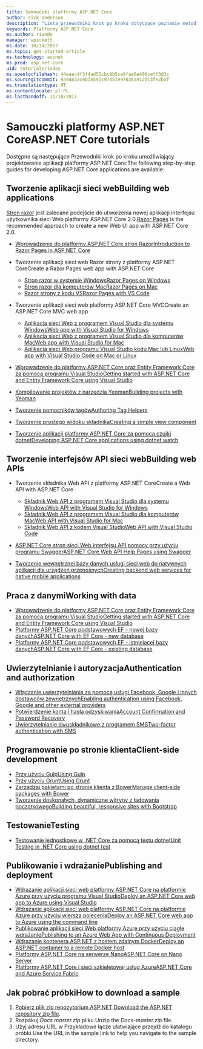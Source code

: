 ```yaml
---
title: Samouczki platformy ASP.NET Core
author: rick-anderson
description: "Lista przewodniki krok po kroku dotyczące poznanie metod tworzenia aplikacji platformy ASP.NET Core."
keywords: Platformy ASP.NET Core
ms.author: riande
manager: wpickett
ms.date: 10/14/2017
ms.topic: get-started-article
ms.technology: aspnet
ms.prod: asp.net-core
uid: tutorials/index
ms.openlocfilehash: 44eaac4f3f4ad55cbc9b5ca9fae6e406ceff3d3c
ms.sourcegitcommit: 9a9483aceb34591c97451997036a9120c3fe2baf
ms.translationtype: MT
ms.contentlocale: pl-PL
ms.lasthandoff: 11/10/2017
---
```

# <a name="aspnet-core-tutorials"></a><span data-ttu-id="ef1df-104">Samouczki platformy ASP.NET Core</span><span class="sxs-lookup"><span data-stu-id="ef1df-104">ASP.NET Core tutorials</span></span>

<span data-ttu-id="ef1df-105">Dostępne są następujące Przewodniki krok po kroku umożliwiający projektowanie aplikacji platformy ASP.NET Core:</span><span class="sxs-lookup"><span data-stu-id="ef1df-105">The following step-by-step guides for developing ASP.NET Core applications are available:</span></span>

## <a name="building-web-applications"></a><span data-ttu-id="ef1df-106">Tworzenie aplikacji sieci web</span><span class="sxs-lookup"><span data-stu-id="ef1df-106">Building web applications</span></span>

<span data-ttu-id="ef1df-107">[Stron razor](xref:mvc/razor-pages/index) jest zalecane podejście do utworzenia nowej aplikacji interfejsu użytkownika sieci Web platformy ASP.NET Core 2.0.</span><span class="sxs-lookup"><span data-stu-id="ef1df-107">[Razor Pages](xref:mvc/razor-pages/index) is the recommended approach to create a new Web UI app with ASP.NET Core 2.0.</span></span>

* [<span data-ttu-id="ef1df-108">Wprowadzenie do platformy ASP.NET Core stron Razor</span><span class="sxs-lookup"><span data-stu-id="ef1df-108">Introduction to Razor Pages in ASP.NET Core</span></span>](xref:mvc/razor-pages/index)
* <span data-ttu-id="ef1df-109">Tworzenie aplikacji sieci web Razor strony z platformy ASP.NET Core</span><span class="sxs-lookup"><span data-stu-id="ef1df-109">Create a Razor Pages web app with ASP.NET Core</span></span>

   * [<span data-ttu-id="ef1df-110">Stron razor w systemie Windows</span><span class="sxs-lookup"><span data-stu-id="ef1df-110">Razor Pages on Windows</span></span>](xref:tutorials/razor-pages/index)
   * [<span data-ttu-id="ef1df-111">Stron razor dla komputerów Mac</span><span class="sxs-lookup"><span data-stu-id="ef1df-111">Razor Pages on Mac</span></span>](xref:tutorials/razor-pages-mac/index)
   * [<span data-ttu-id="ef1df-112">Razor strony z kodu VS</span><span class="sxs-lookup"><span data-stu-id="ef1df-112">Razor Pages with VS Code</span></span>](xref:tutorials/razor-pages-vsc/index)  

* <span data-ttu-id="ef1df-113">Tworzenie aplikacji sieci web platformy ASP.NET Core MVC</span><span class="sxs-lookup"><span data-stu-id="ef1df-113">Create an ASP.NET Core MVC web app</span></span>

   * [<span data-ttu-id="ef1df-114">Aplikacja sieci Web z programem Visual Studio dla systemu Windows</span><span class="sxs-lookup"><span data-stu-id="ef1df-114">Web app with Visual Studio for Windows</span></span>](first-mvc-app/index.md)
   * [<span data-ttu-id="ef1df-115">Aplikacja sieci Web z programem Visual Studio dla komputerów Mac</span><span class="sxs-lookup"><span data-stu-id="ef1df-115">Web app with Visual Studio for Mac</span></span>](first-mvc-app-mac/index.md)
   * [<span data-ttu-id="ef1df-116">Aplikacja sieci Web programu Visual Studio kodu Mac lub Linux</span><span class="sxs-lookup"><span data-stu-id="ef1df-116">Web app with Visual Studio Code on Mac or Linux</span></span>](first-mvc-app-xplat/index.md)

* [<span data-ttu-id="ef1df-117">Wprowadzenie do platformy ASP.NET Core oraz Entity Framework Core za pomocą programu Visual Studio</span><span class="sxs-lookup"><span data-stu-id="ef1df-117">Getting started with ASP.NET Core and Entity Framework Core using Visual Studio</span></span>](../data/ef-mvc/index.md)
* [<span data-ttu-id="ef1df-118">Kompilowanie projektów z narzędzia Yeoman</span><span class="sxs-lookup"><span data-stu-id="ef1df-118">Building projects with Yeoman</span></span>](../client-side/yeoman.md)
* [<span data-ttu-id="ef1df-119">Tworzenie pomocników tagów</span><span class="sxs-lookup"><span data-stu-id="ef1df-119">Authoring Tag Helpers</span></span>](../mvc/views/tag-helpers/authoring.md)
* [<span data-ttu-id="ef1df-120">Tworzenie prostego widoku składnika</span><span class="sxs-lookup"><span data-stu-id="ef1df-120">Creating a simple view component</span></span>](../mvc/views/view-components.md#walkthrough-creating-a-simple-view-component)
* [<span data-ttu-id="ef1df-121">Tworzenie aplikacji platformy ASP.NET Core za pomocą czujki dotnet</span><span class="sxs-lookup"><span data-stu-id="ef1df-121">Developing ASP.NET Core applications using dotnet watch</span></span>](dotnet-watch.md)

## <a name="building-web-apis"></a><span data-ttu-id="ef1df-122">Tworzenie interfejsów API sieci web</span><span class="sxs-lookup"><span data-stu-id="ef1df-122">Building web APIs</span></span>
* <span data-ttu-id="ef1df-123">Tworzenie składnika Web API z platformy ASP.NET Core</span><span class="sxs-lookup"><span data-stu-id="ef1df-123">Create a Web API with ASP.NET Core</span></span>

  * [<span data-ttu-id="ef1df-124">Składnik Web API z programem Visual Studio dla systemu Windows</span><span class="sxs-lookup"><span data-stu-id="ef1df-124">Web API with Visual Studio for Windows</span></span>](first-web-api.md)
  * [<span data-ttu-id="ef1df-125">Składnik Web API z programem Visual Studio dla komputerów Mac</span><span class="sxs-lookup"><span data-stu-id="ef1df-125">Web API with Visual Studio for Mac</span></span>](xref:tutorials/first-web-api-mac)
  * [<span data-ttu-id="ef1df-126">Składnik Web API z kodem Visual Studio</span><span class="sxs-lookup"><span data-stu-id="ef1df-126">Web API with Visual Studio Code</span></span>](web-api-vsc.md)
  
* [<span data-ttu-id="ef1df-127">ASP.NET Core stron sieci Web interfejsu API pomocy przy użyciu programu Swagger</span><span class="sxs-lookup"><span data-stu-id="ef1df-127">ASP.NET Core Web API Help Pages using Swagger</span></span>](web-api-help-pages-using-swagger.md)
* [<span data-ttu-id="ef1df-128">Tworzenie wewnętrznej bazy danych usługi sieci web do natywnych aplikacji dla urządzeń przenośnych</span><span class="sxs-lookup"><span data-stu-id="ef1df-128">Creating backend web services for native mobile applications</span></span>](../mobile/native-mobile-backend.md)

## <a name="working-with-data"></a><span data-ttu-id="ef1df-129">Praca z danymi</span><span class="sxs-lookup"><span data-stu-id="ef1df-129">Working with data</span></span>
* [<span data-ttu-id="ef1df-130">Wprowadzenie do platformy ASP.NET Core oraz Entity Framework Core za pomocą programu Visual Studio</span><span class="sxs-lookup"><span data-stu-id="ef1df-130">Getting started with ASP.NET Core and Entity Framework Core using Visual Studio</span></span>](../data/ef-mvc/index.md)
* [<span data-ttu-id="ef1df-131">Platformy ASP.NET Core podstawowych EF - nowej bazy danych</span><span class="sxs-lookup"><span data-stu-id="ef1df-131">ASP.NET Core with EF Core - new database</span></span>](https://docs.microsoft.com/ef/core/get-started/aspnetcore/new-db)
* [<span data-ttu-id="ef1df-132">Platformy ASP.NET Core podstawowych EF - istniejącej bazy danych</span><span class="sxs-lookup"><span data-stu-id="ef1df-132">ASP.NET Core with EF Core - existing database</span></span>](https://docs.microsoft.com/ef/core/get-started/aspnetcore/existing-db)

## <a name="authentication-and-authorization"></a><span data-ttu-id="ef1df-133">Uwierzytelnianie i autoryzacja</span><span class="sxs-lookup"><span data-stu-id="ef1df-133">Authentication and authorization</span></span>
* [<span data-ttu-id="ef1df-134">Włączanie uwierzytelniania za pomocą usługi Facebook, Google i innych dostawców zewnętrznych</span><span class="sxs-lookup"><span data-stu-id="ef1df-134">Enabling authentication using Facebook, Google and other external providers</span></span>](../security/authentication/social/index.md)
* [<span data-ttu-id="ef1df-135">Potwierdzenie konta i hasła odzyskiwania</span><span class="sxs-lookup"><span data-stu-id="ef1df-135">Account Confirmation and Password Recovery</span></span>](../security/authentication/accconfirm.md)
* [<span data-ttu-id="ef1df-136">Uwierzytelnianie dwuskładnikowe z programem SMS</span><span class="sxs-lookup"><span data-stu-id="ef1df-136">Two-factor authentication with SMS</span></span>](../security/authentication/2fa.md)

## <a name="client-side-development"></a><span data-ttu-id="ef1df-137">Programowanie po stronie klienta</span><span class="sxs-lookup"><span data-stu-id="ef1df-137">Client-side development</span></span>
* [<span data-ttu-id="ef1df-138">Przy użyciu Gulp</span><span class="sxs-lookup"><span data-stu-id="ef1df-138">Using Gulp</span></span>](../client-side/using-gulp.md)
* [<span data-ttu-id="ef1df-139">Przy użyciu Grunt</span><span class="sxs-lookup"><span data-stu-id="ef1df-139">Using Grunt</span></span>](../client-side/using-grunt.md)
* [<span data-ttu-id="ef1df-140">Zarządzaj pakietami po stronie klienta z Bower</span><span class="sxs-lookup"><span data-stu-id="ef1df-140">Manage client-side packages with Bower</span></span>](../client-side/bower.md)
* [<span data-ttu-id="ef1df-141">Tworzenie doskonałych, dynamiczne witryny z ładowania początkowego</span><span class="sxs-lookup"><span data-stu-id="ef1df-141">Building beautiful, responsive sites with Bootstrap</span></span>](../client-side/bootstrap.md)

## <a name="testing"></a><span data-ttu-id="ef1df-142">Testowanie</span><span class="sxs-lookup"><span data-stu-id="ef1df-142">Testing</span></span>
* [<span data-ttu-id="ef1df-143">Testowanie jednostkowe w .NET Core za pomocą testu dotnet</span><span class="sxs-lookup"><span data-stu-id="ef1df-143">Unit Testing in .NET Core using dotnet test</span></span>](https://docs.microsoft.com/dotnet/articles/core/testing/unit-testing-with-dotnet-test)

## <a name="publishing-and-deployment"></a><span data-ttu-id="ef1df-144">Publikowanie i wdrażanie</span><span class="sxs-lookup"><span data-stu-id="ef1df-144">Publishing and deployment</span></span>
* [<span data-ttu-id="ef1df-145">Wdrażanie aplikacji sieci web platformy ASP.NET Core na platformie Azure przy użyciu programu Visual Studio</span><span class="sxs-lookup"><span data-stu-id="ef1df-145">Deploy an ASP.NET Core web app to Azure using Visual Studio</span></span>](publish-to-azure-webapp-using-vs.md)
* [<span data-ttu-id="ef1df-146">Wdrażanie aplikacji sieci web platformy ASP.NET Core na platformie Azure przy użyciu wiersza polecenia</span><span class="sxs-lookup"><span data-stu-id="ef1df-146">Deploy an ASP.NET Core web app to Azure using the command line</span></span>](publish-to-azure-webapp-using-cli.md)
* [<span data-ttu-id="ef1df-147">Publikowanie aplikacji sieci Web platformy Azure przy użyciu ciągłe wdrażanie</span><span class="sxs-lookup"><span data-stu-id="ef1df-147">Publishing to an Azure Web App with Continuous Deployment</span></span>](../publishing/azure-continuous-deployment.md)
* [<span data-ttu-id="ef1df-148">Wdrażanie kontenera ASP.NET z hostem zdalnym Docker</span><span class="sxs-lookup"><span data-stu-id="ef1df-148">Deploy an ASP.NET container to a remote Docker host</span></span>](https://docs.microsoft.com/azure/vs-azure-tools-docker-hosting-web-apps-in-docker)
* [<span data-ttu-id="ef1df-149">Platformy ASP.NET Core na serwerze Nano</span><span class="sxs-lookup"><span data-stu-id="ef1df-149">ASP.NET Core on Nano Server</span></span>](nano-server.md)
* [<span data-ttu-id="ef1df-150">Platformy ASP.NET Core i sieci szkieletowej usług Azure</span><span class="sxs-lookup"><span data-stu-id="ef1df-150">ASP.NET Core and Azure Service Fabric</span></span>](https://docs.microsoft.com/azure/service-fabric/service-fabric-add-a-web-frontend)

<a name="download"></a> 
## <a name="how-to-download-a-sample"></a><span data-ttu-id="ef1df-151">Jak pobrać próbki</span><span class="sxs-lookup"><span data-stu-id="ef1df-151">How to download a sample</span></span>
1. <span data-ttu-id="ef1df-152">[Pobierz plik zip repozytorium ASP.NET](https://codeload.github.com/aspnet/Docs/zip/master).</span><span class="sxs-lookup"><span data-stu-id="ef1df-152">[Download the ASP.NET repository zip file](https://codeload.github.com/aspnet/Docs/zip/master).</span></span>
1. <span data-ttu-id="ef1df-153">Rozpakuj *Docs master.zip* pliku.</span><span class="sxs-lookup"><span data-stu-id="ef1df-153">Unzip the *Docs-master.zip* file.</span></span>
1. <span data-ttu-id="ef1df-154">Użyj adresu URL w Przykładowe łącze ułatwiające przejdź do katalogu próbki.</span><span class="sxs-lookup"><span data-stu-id="ef1df-154">Use the URL in the sample link to help you navigate to the sample directory.</span></span> 
